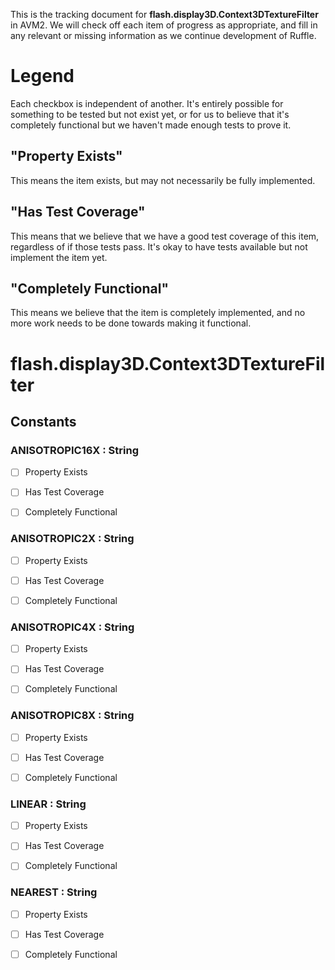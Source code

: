 This is the tracking document for **flash.display3D.Context3DTextureFilter** in AVM2. We will check off each item of progress as appropriate, and fill in any relevant or missing information as we continue development of Ruffle.
# Legend

Each checkbox is independent of another. It's entirely possible for something to be tested but not exist yet, or for us to believe that it's completely functional but we haven't made enough tests to prove it.
## "Property Exists"

This means the item exists, but may not necessarily be fully implemented.
## "Has Test Coverage"

This means that we believe that we have a good test coverage of this item, regardless of if those tests pass. It's okay to have tests available but not implement the item yet.
## "Completely Functional"

This means we believe that the item is completely implemented, and no more work needs to be done towards making it functional.
# flash.display3D.Context3DTextureFilter
## Constants
### ANISOTROPIC16X : String

* [ ] Property Exists

* [ ] Has Test Coverage

* [ ] Completely Functional


### ANISOTROPIC2X : String

* [ ] Property Exists

* [ ] Has Test Coverage

* [ ] Completely Functional


### ANISOTROPIC4X : String

* [ ] Property Exists

* [ ] Has Test Coverage

* [ ] Completely Functional


### ANISOTROPIC8X : String

* [ ] Property Exists

* [ ] Has Test Coverage

* [ ] Completely Functional


### LINEAR : String

* [ ] Property Exists

* [ ] Has Test Coverage

* [ ] Completely Functional


### NEAREST : String

* [ ] Property Exists

* [ ] Has Test Coverage

* [ ] Completely Functional